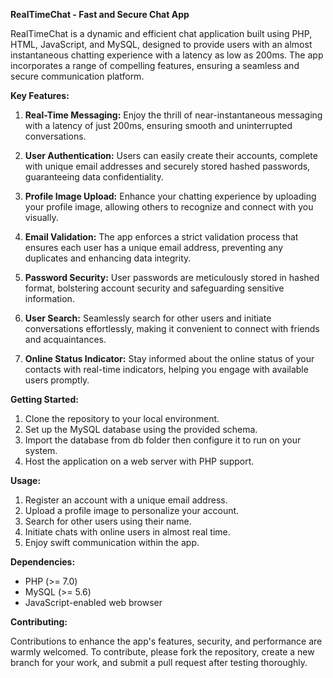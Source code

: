 **RealTimeChat - Fast and Secure Chat App**

RealTimeChat is a dynamic and efficient chat application built using PHP, HTML, JavaScript, and MySQL, designed to provide users with an almost instantaneous chatting experience with a latency as low as 200ms. The app incorporates a range of compelling features, ensuring a seamless and secure communication platform.

**Key Features:**

1. **Real-Time Messaging:** Enjoy the thrill of near-instantaneous messaging with a latency of just 200ms, ensuring smooth and uninterrupted conversations.

2. **User Authentication:** Users can easily create their accounts, complete with unique email addresses and securely stored hashed passwords, guaranteeing data confidentiality.

3. **Profile Image Upload:** Enhance your chatting experience by uploading your profile image, allowing others to recognize and connect with you visually.

4. **Email Validation:** The app enforces a strict validation process that ensures each user has a unique email address, preventing any duplicates and enhancing data integrity.

5. **Password Security:** User passwords are meticulously stored in hashed format, bolstering account security and safeguarding sensitive information.

6. **User Search:** Seamlessly search for other users and initiate conversations effortlessly, making it convenient to connect with friends and acquaintances.

7. **Online Status Indicator:** Stay informed about the online status of your contacts with real-time indicators, helping you engage with available users promptly.

**Getting Started:**

1. Clone the repository to your local environment.
2. Set up the MySQL database using the provided schema.
3. Import the database from db folder then configure it to run on your system.
4. Host the application on a web server with PHP support.

**Usage:**

1. Register an account with a unique email address.
2. Upload a profile image to personalize your account.
3. Search for other users using their name.
4. Initiate chats with online users in almost real time.
5. Enjoy swift communication within the app.

**Dependencies:**

- PHP (>= 7.0)
- MySQL (>= 5.6)
- JavaScript-enabled web browser

**Contributing:**

Contributions to enhance the app's features, security, and performance are warmly welcomed. To contribute, please fork the repository, create a new branch for your work, and submit a pull request after testing thoroughly.
